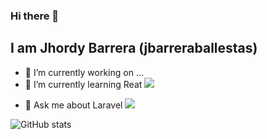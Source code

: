 ### Hi there 👋
## I am Jhordy Barrera (jbarreraballestas)

<!-- **jbarreraballestas/jbarreraballestas** is a ✨ _special_ ✨ repository because its `README.md` (this file) appears on your GitHub profile. 
Here are some ideas to get you started:
-->
- 🔭 I’m currently working on ...
- 🌱 I’m currently learning Reat ![](https://reactjs.org/favicon.ico)
<!-- - 👯 I’m looking to collaborate on ... -->
<!-- - 🤔 I’m looking for help with ... -->
- 💬 Ask me about Laravel ![](https://laravel.com/img/favicon/favicon.ico)
<!--- 📫 How to reach me: ...
- 😄 Pronouns: ...
- ⚡ Fun fact: ...
-->
![GitHub stats](https://github-readme-stats.vercel.app/api?username=jbarreraballestas&count_private=true&show_icons=true&theme=radical)
